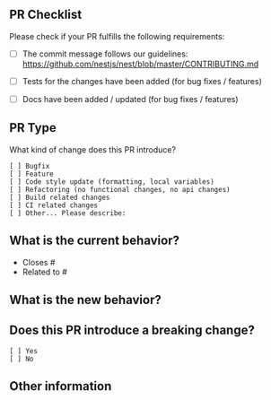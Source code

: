 ## PR Checklist
Please check if your PR fulfills the following requirements:

- [ ] The commit message follows our guidelines: https://github.com/nestjs/nest/blob/master/CONTRIBUTING.md
- [ ] Tests for the changes have been added (for bug fixes / features)
- [ ] Docs have been added / updated (for bug fixes / features)


## PR Type
What kind of change does this PR introduce?

<!-- Please check the one that applies to this PR using "x". -->
```
[ ] Bugfix
[ ] Feature
[ ] Code style update (formatting, local variables)
[ ] Refactoring (no functional changes, no api changes)
[ ] Build related changes
[ ] CI related changes
[ ] Other... Please describe:
```

## What is the current behavior?

- Closes #<!-- If this PR closes an issue, please include the issue number. -->
- Related to #<!-- If this PR is related to other issues, please include their numbers. -->

## What is the new behavior?

<!-- Please describe the changes this PR makes and why it should be merged. Include any relevant issues it addresses. -->


## Does this PR introduce a breaking change?
```
[ ] Yes
[ ] No
```

<!-- If this PR contains a breaking change, please describe the impact and migration path for existing applications below. -->


## Other information